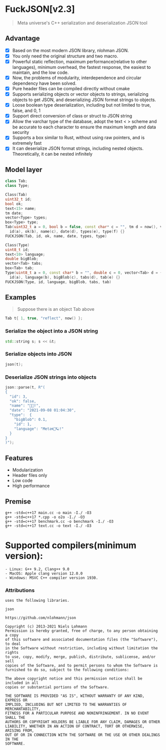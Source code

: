 ﻿# FuckJSON[v2.3]
> Meta universe's C++ serialization and deserialization JSON tool

## Advantage
- [x] Based on the most modern JSON library, nlohman JSON.
- [x] You only need the original structure and two macro.
- [x] Powerful static reflection, maximum performance(relative to other languages), minimum overhead, the fastest response, the easiest to maintain, and the low code.
- [x] Now, the problems of modularity, interdependence and circular dependency have been solved.
- [x] Pure header files can be compiled directly without cmake
- [x] Supports serializing objects or vector objects to strings, serializing objects to get JSON, and deserializing JSON format strings to objects.
- [x] Loose boolean type deserialization, including but not limited to true, false, and 0, 1
- [x] Support direct conversion of class or struct to JSON string
- [x] Allow the varchar type of the database, adopt the text < > scheme and be accurate to each character to ensure the maximum length and data security
- [x] Supports a box similar to Rust, without using raw pointers, and is extremely fast
- [x] It can deserialize JSON format strings, including nested objects. Theoretically, it can be nested infinitely

## Model layer
```c++
class Tab;
class Type;

Class(Tab)
uint32_t id;
bool ok;
text<15> name;
tm date;
vector<Type> types;
box<Type> type;
Tab(uint32_t a = 0, bool b = false, const char* c = "", tm d = now(), vector<Type> e = {}, box<Type> f = nullptr) :
  id(a), ok(b), name(c), date(d), types(e), type(f) {}
FUCKJSON(Tab, id, ok, name, date, types, type)

Class(Type)
uint8_t id;
text<10> language;
double bigBlob;
vector<Tab> tabs;
box<Tab> tab;
Type(uint8_t a = 0, const char* b = "", double c = 0, vector<Tab> d = {}, box<Tab> e = nullptr) :
  id(a), language(b), bigBlob(c), tabs(d), tab(e) {}
FUCKJSON(Type, id, language, bigBlob, tabs, tab)
```

## Examples
> Suppose there is an object Tab above
```c++
Tab t{ 1, true, "reflect", now() };
```
### Serialize the object into a JSON string
```c++
std::string s; s << &t;
```
### Serialize objects into JSON
```c++
json(t);
```
### Deserialize JSON strings into objects
```c++
json::parse(t, R"(
{
  "id": 3,
  "ok": false,
  "name": "🍻🍺!",
  "date": "2021-09-08 01:04:30",
  "type":  {
    "bigBlob": 0.1,
    "id": 1,
    "language": "Meta🌀🌌🪐!"
  }
}
)");
```
## Features
- Modularization
- Header files only
- Low code
- High performance

## Premise
```shell
g++ -std=c++17 main.cc -o main -I./ -O3
g++ -std=c++17 *.cpp -o o2o -I./ -O3
g++ -std=c++17 benchmark.cc -o benchmark -I./ -O3
g++ -std=c++17 text.cc -o text -I./ -O3
```
# Supported compilers(minimum version):
    - Linux: G++ 9.2, Clang++ 9.0
    - MacOS: Apple clang version 12.0.0 
    - Windows: MSVC C++ compiler version 1930.

### Attributions
    uses the following libraries.

	json 

    https://github.com/nlohmann/json

    Copyright (c) 2013-2021 Niels Lohmann
    Permission is hereby granted, free of charge, to any person obtaining a copy
    of this software and associated documentation files (the "Software"), to deal
    in the Software without restriction, including without limitation the rights
    to use, copy, modify, merge, publish, distribute, sublicense, and/or sell
    copies of the Software, and to permit persons to whom the Software is
    furnished to do so, subject to the following conditions:

    The above copyright notice and this permission notice shall be included in all
    copies or substantial portions of the Software.

    THE SOFTWARE IS PROVIDED "AS IS", WITHOUT WARRANTY OF ANY KIND, EXPRESS OR
    IMPLIED, INCLUDING BUT NOT LIMITED TO THE WARRANTIES OF MERCHANTABILITY,
    FITNESS FOR A PARTICULAR PURPOSE AND NONINFRINGEMENT. IN NO EVENT SHALL THE
    AUTHORS OR COPYRIGHT HOLDERS BE LIABLE FOR ANY CLAIM, DAMAGES OR OTHER
    LIABILITY, WHETHER IN AN ACTION OF CONTRACT, TORT OR OTHERWISE, ARISING FROM,
    OUT OF OR IN CONNECTION WITH THE SOFTWARE OR THE USE OR OTHER DEALINGS IN THE
    SOFTWARE.
